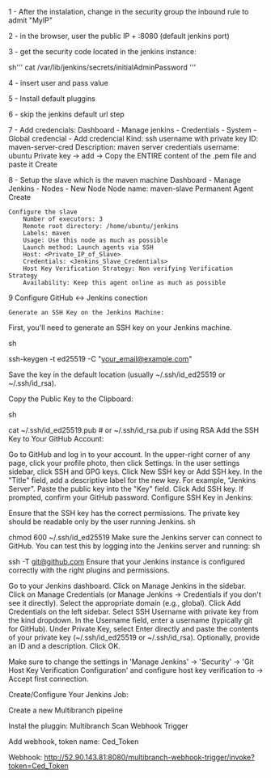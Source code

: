 1 - After the instalation, change in the security group the inbound rule to admit "MyIP"

2 - in the browser, user the public IP + :8080 (default jenkins port)

3 - get the security code located in the jenkins instance:

sh'''
cat /var/lib/jenkins/secrets/initialAdminPassword
'''

4 - insert user and pass value

5 - Install default pluggins

6 - skip the jenkins default url step

7 - Add credencials:
    Dashboard - Manage jenkins - Credentials - System - Global credencial - Add credencial
        Kind: ssh username with private key
        ID: maven-server-cred
        Description: maven server credentials
        username: ubuntu
        Private key -> add -> Copy the ENTIRE content of the .pem file and paste it
        Create

8 - Setup the slave which is the maven machine
    Dashboard - Manage Jenkins - Nodes - New Node
        Node name: maven-slave
        Permanent Agent
        Create
    
    Configure the slave
        Number of executors: 3
        Remote root directory: /home/ubuntu/jenkins
        Labels: maven
        Usage: Use this node as much as possible
        Launch method: Launch agents via SSH
        Host: <Private_IP_of_Slave>
        Credentials: <Jenkins_Slave_Credentials>
        Host Key Verification Strategy: Non verifying Verification Strategy
        Availability: Keep this agent online as much as possible

9 Configure GitHub <-> Jenkins conection

    Generate an SSH Key on the Jenkins Machine:
First, you'll need to generate an SSH key on your Jenkins machine.

sh

ssh-keygen -t ed25519 -C "your_email@example.com"

Save the key in the default location (usually ~/.ssh/id_ed25519 or ~/.ssh/id_rsa).

Copy the Public Key to the Clipboard:

sh

cat ~/.ssh/id_ed25519.pub  # or ~/.ssh/id_rsa.pub if using RSA
Add the SSH Key to Your GitHub Account:

Go to GitHub and log in to your account.
In the upper-right corner of any page, click your profile photo, then click Settings.
In the user settings sidebar, click SSH and GPG keys.
Click New SSH key or Add SSH key.
In the "Title" field, add a descriptive label for the new key. For example, "Jenkins Server".
Paste the public key into the "Key" field.
Click Add SSH key.
If prompted, confirm your GitHub password.
Configure SSH Key in Jenkins:

Ensure that the SSH key has the correct permissions. The private key should be readable only by the user running Jenkins.
sh

chmod 600 ~/.ssh/id_ed25519
Make sure the Jenkins server can connect to GitHub. You can test this by logging into the Jenkins server and running:
sh

ssh -T git@github.com
Ensure that your Jenkins instance is configured correctly with the right plugins and permissions.

Go to your Jenkins dashboard.
Click on Manage Jenkins in the sidebar.
Click on Manage Credentials (or Manage Jenkins -> Credentials if you don't see it directly).
Select the appropriate domain (e.g., global).
Click Add Credentials on the left sidebar.
Select SSH Username with private key from the kind dropdown.
In the Username field, enter a username (typically git for GitHub).
Under Private Key, select Enter directly and paste the contents of your private key (~/.ssh/id_ed25519 or ~/.ssh/id_rsa).
Optionally, provide an ID and a description.
Click OK.

Make sure to change the settings in  'Manage Jenkins' -> 'Security' -> 'Git Host Key Verification Configuration' and configure host key verification to -> Accept first connection.


Create/Configure Your Jenkins Job:

Create a new Multibranch pipeline 

Instal the pluggin: Multibranch Scan Webhook Trigger

Add webhook, token name: Ced_Token

Webhook: http://52.90.143.81:8080/multibranch-webhook-trigger/invoke?token=Ced_Token





